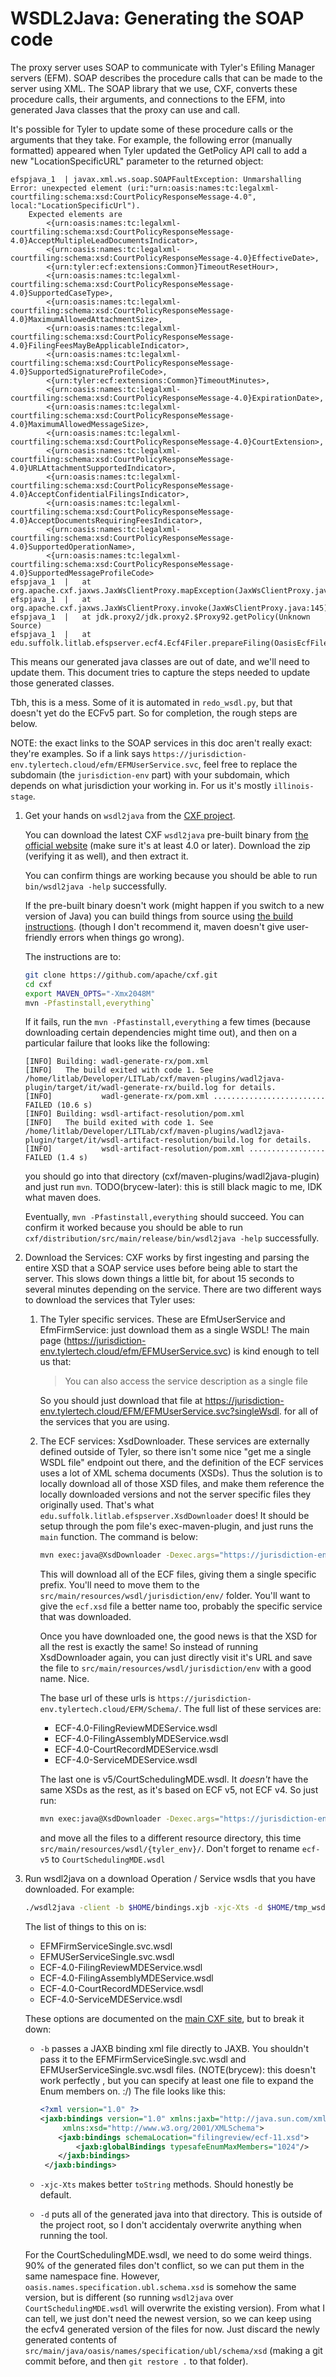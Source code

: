 # WSDL2Java: Generating the SOAP code

The proxy server uses SOAP to communicate with Tyler's Efiling Manager servers (EFM).
SOAP describes the procedure calls that can be made to the server using XML. The SOAP library
that we use, CXF, converts these procedure calls, their arguments, and connections to the EFM,
into generated Java classes that the proxy can use and call.

It's possible for Tyler to update some of these procedure calls or the arguments
that they take. For example, the following error (manually formatted) appeared when Tyler updated the GetPolicy API
call to add a new "LocationSpecificURL" parameter to the returned object:

```log
efspjava_1  | javax.xml.ws.soap.SOAPFaultException: Unmarshalling Error: unexpected element (uri:"urn:oasis:names:tc:legalxml-courtfiling:schema:xsd:CourtPolicyResponseMessage-4.0", local:"LocationSpecificUrl"). 
    Expected elements are 
        <{urn:oasis:names:tc:legalxml-courtfiling:schema:xsd:CourtPolicyResponseMessage-4.0}AcceptMultipleLeadDocumentsIndicator>,
        <{urn:oasis:names:tc:legalxml-courtfiling:schema:xsd:CourtPolicyResponseMessage-4.0}EffectiveDate>,
        <{urn:tyler:ecf:extensions:Common}TimeoutResetHour>,
        <{urn:oasis:names:tc:legalxml-courtfiling:schema:xsd:CourtPolicyResponseMessage-4.0}SupportedCaseType>,
        <{urn:oasis:names:tc:legalxml-courtfiling:schema:xsd:CourtPolicyResponseMessage-4.0}MaximumAllowedAttachmentSize>,
        <{urn:oasis:names:tc:legalxml-courtfiling:schema:xsd:CourtPolicyResponseMessage-4.0}FilingFeesMayBeApplicableIndicator>,
        <{urn:oasis:names:tc:legalxml-courtfiling:schema:xsd:CourtPolicyResponseMessage-4.0}SupportedSignatureProfileCode>,
        <{urn:tyler:ecf:extensions:Common}TimeoutMinutes>,
        <{urn:oasis:names:tc:legalxml-courtfiling:schema:xsd:CourtPolicyResponseMessage-4.0}ExpirationDate>,
        <{urn:oasis:names:tc:legalxml-courtfiling:schema:xsd:CourtPolicyResponseMessage-4.0}MaximumAllowedMessageSize>,
        <{urn:oasis:names:tc:legalxml-courtfiling:schema:xsd:CourtPolicyResponseMessage-4.0}CourtExtension>,
        <{urn:oasis:names:tc:legalxml-courtfiling:schema:xsd:CourtPolicyResponseMessage-4.0}URLAttachmentSupportedIndicator>,
        <{urn:oasis:names:tc:legalxml-courtfiling:schema:xsd:CourtPolicyResponseMessage-4.0}AcceptConfidentialFilingsIndicator>,
        <{urn:oasis:names:tc:legalxml-courtfiling:schema:xsd:CourtPolicyResponseMessage-4.0}AcceptDocumentsRequiringFeesIndicator>,
        <{urn:oasis:names:tc:legalxml-courtfiling:schema:xsd:CourtPolicyResponseMessage-4.0}SupportedOperationName>,
        <{urn:oasis:names:tc:legalxml-courtfiling:schema:xsd:CourtPolicyResponseMessage-4.0}SupportedMessageProfileCode> 
efspjava_1  |   at org.apache.cxf.jaxws.JaxWsClientProxy.mapException(JaxWsClientProxy.java:195)
efspjava_1  |   at org.apache.cxf.jaxws.JaxWsClientProxy.invoke(JaxWsClientProxy.java:145)
efspjava_1  |   at jdk.proxy2/jdk.proxy2.$Proxy92.getPolicy(Unknown Source)
efspjava_1  |   at edu.suffolk.litlab.efspserver.ecf4.Ecf4Filer.prepareFiling(OasisEcfFiler.java:163)
```

This means our generated java classes are out of date, and we'll need to update
them. This document tries to capture the steps needed to update those generated classes.

Tbh, this is a mess. Some of it is automated in `redo_wsdl.py`, but that doesn't yet do the ECFv5 part.
So for completion, the rough steps are below.

NOTE: the exact links to the SOAP services in this doc aren't really exact: they're examples.
So if a link says `https://jurisdiction-env.tylertech.cloud/efm/EFMUserService.svc`, feel free to replace
the subdomain (the `jurisdiction-env` part) with your subdomain, which depends on what jurisdiction your
working in. For us it's mostly `illinois-stage`.

1. Get your hands on `wsdl2java` from the [CXF project](https://cxf.apache.org/).

   You can download the latest CXF `wsdl2java` pre-built binary from
   [the official website](https://cxf.apache.org/download.html) (make sure it's at least 4.0 or later).
   Download the zip (verifying it as well), and then extract it.

   You can confirm things are working because you should be able to run `bin/wsdl2java -help`
   successfully.

   If the pre-built binary doesn't work (might happen if you switch to a new version of Java)
   you can build things from source using [the build instructions](https://github.com/apache/cxf/blob/master/BUILDING.txt).
   (though I don't recommend it, maven doesn't give user-friendly errors when things go wrong).

   The instructions are to:

   ```bash
   git clone https://github.com/apache/cxf.git
   cd cxf
   export MAVEN_OPTS="-Xmx2048M"
   mvn -Pfastinstall,everything`
   ```

   If it fails, run the `mvn -Pfastinstall,everything` a few times (because downloading certain dependencies might time out),
   and then on a particular failure that looks like the following:

   ```log
   [INFO] Building: wadl-generate-rx/pom.xml
   [INFO]   The build exited with code 1. See /home/litlab/Developer/LITLab/cxf/maven-plugins/wadl2java-plugin/target/it/wadl-generate-rx/build.log for details.
   [INFO]           wadl-generate-rx/pom.xml ......................... FAILED (10.6 s)
   [INFO] Building: wsdl-artifact-resolution/pom.xml
   [INFO]   The build exited with code 1. See /home/litlab/Developer/LITLab/cxf/maven-plugins/wadl2java-plugin/target/it/wsdl-artifact-resolution/build.log for details.
   [INFO]           wsdl-artifact-resolution/pom.xml ................. FAILED (1.4 s)
   ```

   you should go into that directory (cxf/maven-plugins/wadl2java-plugin) and just run `mvn`.
   TODO(brycew-later): this is still black magic to me, IDK what maven does.

   Eventually, `mvn -Pfastinstall,everything` should succeed. You can confirm it worked
   because you should be able to run `cxf/distribution/src/main/release/bin/wsdl2java -help`
   successfully.

2. Download the Services:
   CXF works by first ingesting and parsing the entire XSD that a SOAP service uses before
   being able to start the server. This slows down things a little bit, for about 15 seconds to several
   minutes depending on the service. There are two different ways to download the services that Tyler uses:
   1. The Tyler specific services. These are EfmUserService and EfmFirmService: just download them as a single WSDL!
      The main page (<https://jurisdiction-env.tylertech.cloud/efm/EFMUserService.svc>) is kind enough to tell us that:

      > You can also access the service description as a single file

      So you should just download that file at <https://jurisdiction-env.tylertech.cloud/EFM/EFMUserService.svc?singleWsdl>.
      for all of the services that you are using.

   2. The ECF services: XsdDownloader. These services are externally defined outside of Tyler, so there isn't
      some nice "get me a single WSDL file" endpoint out there, and the definition of the ECF services uses a
      lot of XML schema documents (XSDs). Thus the solution is to locally download all of those XSD files, and
      make them reference the locally downloaded versions and not the server specific files they originally used.
      That's what `edu.suffolk.litlab.efspserver.XsdDownloader` does! It should be setup through
      the pom file's exec-maven-plugin, and just runs the `main` function. The command is below:

      ```bash
      mvn exec:java@XsdDownloader -Dexec.args="https://jurisdiction-env.tylertech.cloud/EFM/Schema/ECF-4.0-FilingReviewMDEService.wsdl ecf"
      ```

      This will download all of the ECF files, giving them a single specific prefix. You'll need to move them
      to the `src/main/resources/wsdl/jurisdiction/env/` folder. You'll want to give the `ecf.xsd` file a better name too,
      probably the specific service that was downloaded.

      Once you have downloaded one, the good news is that the XSD for all the rest is exactly the same!
      So instead of running XsdDownloader again, you can just directly visit it's URL and save the file
      to `src/main/resources/wsdl/jurisdiction/env` with a good name. Nice.

      The base url of these urls is `https://jurisdiction-env.tylertech.cloud/EFM/Schema/`.
      The full list of these services are:
      * ECF-4.0-FilingReviewMDEService.wsdl
      * ECF-4.0-FilingAssemblyMDEService.wsdl
      * ECF-4.0-CourtRecordMDEService.wsdl
      * ECF-4.0-ServiceMDEService.wsdl

      The last one is v5/CourtSchedulingMDE.wsdl. It _doesn't_ have the same XSDs as the rest, as it's based on
      ECF v5, not ECF v4. So just run:

      ```bash
      mvn exec:java@XsdDownloader -Dexec.args="https://jurisdiction-env.tylertech.cloud/EFM/Schema/v5/CourtSchedulingMDE.wsdl ecf-v5"
      ```

      and move all the files to a different resource directory, this time `src/main/resources/wsdl/{tyler_env}/`.
      Don't forget to rename `ecf-v5` to `CourtSchedulingMDE.wsdl`


3. Run wsdl2java on a download Operation / Service wsdls that you have downloaded. For example:

   ```bash
   ./wsdl2java -client -b $HOME/bindings.xjb -xjc-Xts -d $HOME/tmp_wsdls/ -verbose ECF-4.0-FilingReviewMDEService.wsdl
   ```

   The list of things to this on is:
   * EFMFirmServiceSingle.svc.wsdl
   * EFMUSerServiceSingle.svc.wsdl
   * ECF-4.0-FilingReviewMDEService.wsdl
   * ECF-4.0-FilingAssemblyMDEService.wsdl
   * ECF-4.0-CourtRecordMDEService.wsdl
   * ECF-4.0-ServiceMDEService.wsdl


   These options are documented on the [main CXF site](http://cxf.apache.org/docs/wsdl-to-java.html),
   but to break it down:

   * `-b` passes a JAXB binding xml file directly to JAXB. You shouldn't pass it to the EFMFirmServiceSingle.svc.wsdl
       and EFMUserServiceSingle.svc.wsdl files.
      (NOTE(brycew): this doesn't work perfectly , but you can specify at least one file to expand the Enum members on. :/)
      The file looks like this:

      ```xml
      <?xml version="1.0" ?>
      <jaxb:bindings version="1.0" xmlns:jaxb="http://java.sun.com/xml/ns/jaxb"
           xmlns:xsd="http://www.w3.org/2001/XMLSchema">
          <jaxb:bindings schemaLocation="filingreview/ecf-11.xsd"> 
              <jaxb:globalBindings typesafeEnumMaxMembers="1024"/>
          </jaxb:bindings>
       </jaxb:bindings>
      ```

   * `-xjc-Xts` makes better `toString` methods. Should honestly be default.
   * `-d` puts all of the generated java into that directory. This is outside of the project root, so I don't accidentaly
     overwrite anything when running the tool.

   For the CourtSchedulingMDE.wsdl, we need to do some weird things. 90% of the generated files don't conflict, so
   we can put them in the same namespace fine. However, `oasis.names.specification.ubl.schema.xsd` is somehow the same version, but is different (so
   running `wsdl2java` over `CourtSchedulingMDE.wsdl` will overwrite the existing version). From what I can tell, we just don't need the newest version,
   so we can keep using the ecfv4 generated version of the files for now. Just discard the newly generated contents of
   `src/main/java/oasis/names/specification/ubl/schema/xsd` (making a git commit before, and then `git restore .` to that folder).


